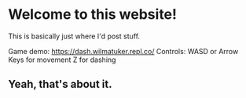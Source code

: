 # Welcome to this website!

This is basically just where I'd post stuff.

Game demo:
https://dash.wilmatuker.repl.co/
Controls:
WASD or Arrow Keys for movement
Z for dashing

## Yeah, that's about it.
